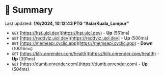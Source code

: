 # 📖 Summary
Last updated: **1/6/2024, 10:12:43 PTG "Asia/Kuala_Lumpur"**

- `GET` [https://hst.ujol.dev](https://hst.ujol.dev) - **Up** (551ms)
- `GET` [https://reddviz.ujol.dev](https://reddviz.ujol.dev) - **Up** (506ms)
- `GET` [https://memeapi.cyclic.app](https://memeapi.cyclic.app) - **Down** (10016ms)
- `GET` [https://klik.onrender.com/health](https://klik.onrender.com/health) - **Up** (391ms)
- `GET` [https://dumb.onrender.com](https://dumb.onrender.com) - **Up** (504ms)
